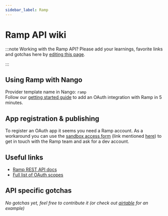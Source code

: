 ```yaml
---
sidebar_label: Ramp
---
```


# Ramp API wiki

:::note Working with the Ramp API?
Please add your learnings, favorite links and gotchas here by [editing this page](https://github.com/nangohq/nango/tree/master/docs/docs/providers/ramp.md).

:::

## Using Ramp with Nango

Provider template name in Nango: `ramp`  
Follow our [getting started guide](../reference/guide.md) to add an OAuth integration with Ramp in 5 minutes.

## App registration & publishing

To register an OAuth app it seems you need a Ramp account.
As a workaround you can use the [sandbox access form](https://docs.google.com/forms/d/e/1FAIpQLSddatpB56ClpJnrPdhgqApvxH_tQdeAcbEFqki-ftPMRrmX7g/viewform) (link mentioned [here](https://docs.ramp.com/developer-api/v1/overview/getting-started)) to get in touch with the Ramp team and ask for a dev account.

## Useful links

-   [Ramp REST API docs](https://docs.ramp.com/developer-api/v1)
-   [Full list of OAuth scopes](https://docs.ramp.com/developer-api/v1/authorization/scopes)

## API specific gotchas

_No gotchas yet, feel free to contribute it (or check out [airtable](airtable.md) for an example)_
